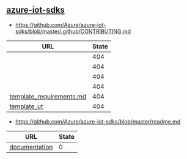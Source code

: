 
## [azure-iot-sdks](https://github.com/Azure/azure-iot-sdks)
* https://github.com/Azure/azure-iot-sdks/blob/master/.github/CONTRIBUTING.md

| URL | State |
| --- | --- |
| [](media/add_requirement/add_requirement_step1.png) | 404 |
| [](media/add_requirement/add_requirement_step2.png) | 404 |
| [](media/add_requirement/add_requirement_step3.png) | 404 |
| [](media/add_requirement/add_requirement_step4.png) | 404 |
| [template_requirements.md](https://github.com/Azure/azure-c-shared-utility/blob/develop/devdoc/template_requirements.md) | 404 |
| [template_ut](https://github.com/Azure/azure-c-shared-utility/tree/develop/tests/template_ut) | 404 |

* https://github.com/Azure/azure-iot-sdks/blob/master/readme.md

| URL | State |
| --- | --- |
| [documentation]( https://msdn.microsoft.com/library/mt548492.aspx) | 0 |
